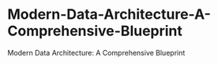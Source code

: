 # Modern-Data-Architecture-A-Comprehensive-Blueprint
Modern Data Architecture: A Comprehensive Blueprint
